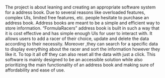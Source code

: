 The project is about leaning and creating an appropriate software system for a address
book. Due to several reasons like overloaded features, complex UIs, limited free
features, etc. people hesitate to purchase an address book. Address books are meant
to be a simple and efficient way to store information.
“FormulaRacers” address book is built in such a way that it is cost effective and has
simple enough UIs for user to interact with. It allows users to add a racer of their choice,
update and delete the data according to their necessity. Moreover ,they can search for a
specific data to display everything about the racer and sort the information however they
like it. To top it all off they can also reset all the data with just a click.
This software is mainly designed to be an accessible solution while also prioritizing the
main functionality of an address book and making sure of affordability and ease of use.
